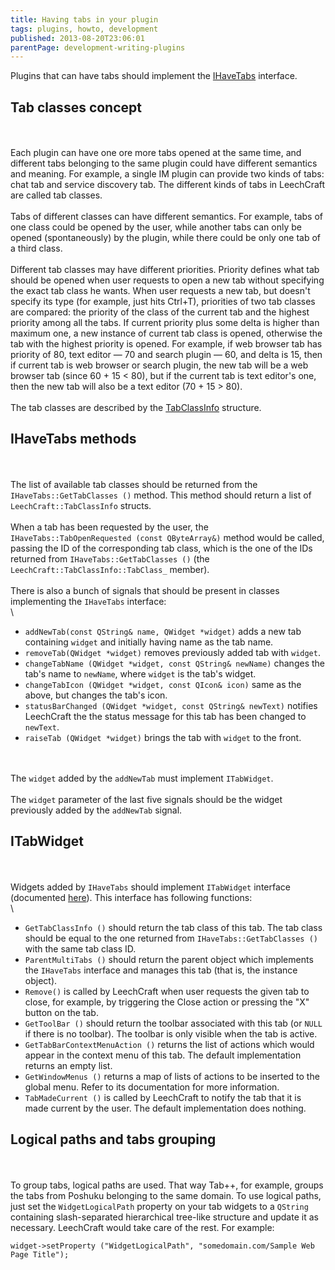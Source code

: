 ```yaml
---
title: Having tabs in your plugin
tags: plugins, howto, development
published: 2013-08-20T23:06:01
parentPage: development-writing-plugins
---
```


Plugins that can have tabs should implement the
[IHaveTabs](http://doc.leechcraft.org/core/class_i_have_tabs.html)
interface.

Tab classes concept
-------------------

\
\
Each plugin can have one ore more tabs opened at the same time, and
different tabs belonging to the same plugin could have different
semantics and meaning. For example, a single IM plugin can provide two
kinds of tabs: chat tab and service discovery tab. The different kinds
of tabs in LeechCraft are called tab classes.\
\
Tabs of different classes can have different semantics. For example,
tabs of one class could be opened by the user, while another tabs can
only be opened (spontaneously) by the plugin, while there could be only
one tab of a third class.\
\
Different tab classes may have different priorities. Priority defines
what tab should be opened when user requests to open a new tab without
specifying the exact tab class he wants. When user requests a new tab,
but doesn't specify its type (for example, just hits Ctrl+T), priorities
of two tab classes are compared: the priority of the class of the
current tab and the highest priority among all the tabs. If current
priority plus some delta is higher than maximum one, a new instance of
current tab class is opened, otherwise the tab with the highest priority
is opened. For example, if web browser tab has priority of 80, text
editor — 70 and search plugin — 60, and delta is 15, then if current tab
is web browser or search plugin, the new tab will be a web browser tab
(since 60 + 15 &lt; 80), but if the current tab is text editor's one,
then the new tab will also be a text editor (70 + 15 &gt; 80).\
\
The tab classes are described by the
[TabClassInfo](http://doc.leechcraft.org/core/struct_leech_craft_1_1_tab_class_info.html)
structure.

IHaveTabs methods
-----------------

\
\
The list of available tab classes should be returned from the
`IHaveTabs::GetTabClasses ()` method. This method should return a list
of `LeechCraft::TabClassInfo` structs.\
\
When a tab has been requested by the user, the
`IHaveTabs::TabOpenRequested (const QByteArray&)` method would be
called, passing the ID of the corresponding tab class, which is the one
of the IDs returned from `IHaveTabs::GetTabClasses ()` (the
`LeechCraft::TabClassInfo::TabClass_` member).\
\
There is also a bunch of signals that should be present in classes
implementing the `IHaveTabs` interface:\
\

-   `addNewTab(const QString& name, QWidget *widget)` adds a new tab
    containing `widget` and initially having </code>name</code> as the
    tab name.
-   `removeTab(QWidget *widget)` removes previously added tab with
    `widget`.
-   `changeTabName (QWidget *widget, const QString& newName)` changes
    the tab's name to `newName`, where `widget` is the tab's widget.
-   `changeTabIcon (QWidget *widget, const QIcon& icon)` same as the
    above, but changes the tab's icon.
-   `statusBarChanged (QWidget *widget, const QString& newText)`
    notifies LeechCraft the the status message for this tab has been
    changed to `newText`.
-   `raiseTab (QWidget *widget)` brings the tab with `widget` to
    the front.

\
\
The `widget` added by the `addNewTab` must implement `ITabWidget`.\
\
The `widget` parameter of the last five signals should be the widget
previously added by the `addNewTab` signal.

ITabWidget
----------

\
\
Widgets added by `IHaveTabs` should implement `ITabWidget` interface
(documented
[here](http://doc.leechcraft.org/core/class_i_tab_widget.html)). This
interface has following functions:\
\

-   `GetTabClassInfo ()` should return the tab class of this tab. The
    tab class should be equal to the one returned from
    `IHaveTabs::GetTabClasses ()` with the same tab class ID.
-   `ParentMultiTabs ()` should return the parent object which
    implements the `IHaveTabs` interface and manages this tab (that is,
    the instance object).
-   `Remove()` is called by LeechCraft when user requests the given tab
    to close, for example, by triggering the Close action or pressing
    the "X" button on the tab.
-   `GetToolBar ()` should return the toolbar associated with this tab
    (or `NULL` if there is no toolbar). The toolbar is only visible when
    the tab is active.
-   `GetTabBarContextMenuAction ()` returns the list of actions which
    would appear in the context menu of this tab. The default
    implementation returns an empty list.
-   `GetWindowMenus ()` returns a map of lists of actions to be inserted
    to the global menu. Refer to its documentation for more information.
-   `TabMadeCurrent ()` is called by LeechCraft to notify the tab that
    it is made current by the user. The default implementation
    does nothing.

Logical paths and tabs grouping
-------------------------------

\
\
To group tabs, logical paths are used. That way Tab++, for example,
groups the tabs from Poshuku belonging to the same domain. To use
logical paths, just set the `WidgetLogicalPath` property on your tab
widgets to a `QString` containing slash-separated hierarchical tree-like
structure and update it as necessary. LeechCraft would take care of the
rest. For example:

    widget->setProperty ("WidgetLogicalPath", "somedomain.com/Sample Web Page Title");

</pre>
